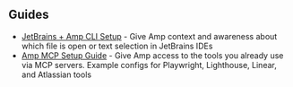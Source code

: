 
## Guides 
- [JetBrains + Amp CLI Setup](guides/jetbrains-amp-cli-setup.md) - Give Amp context and awareness about which file is open or text selection in JetBrains IDEs
- [Amp MCP Setup Guide](guides/amp-mcp-setup-guide.md) - Give Amp access to the tools you already use via MCP servers. Example configs for Playwright, Lighthouse, Linear, and Atlassian tools
